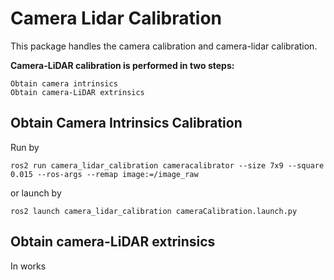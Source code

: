 # Camera Lidar Calibration

This package handles the camera calibration and camera-lidar calibration.

**Camera-LiDAR calibration is performed in two steps:**

    Obtain camera intrinsics
    Obtain camera-LiDAR extrinsics



## Obtain Camera Intrinsics Calibration

Run by

```
ros2 run camera_lidar_calibration cameracalibrator --size 7x9 --square 0.015 --ros-args --remap image:=/image_raw
```
or launch by

``` 
ros2 launch camera_lidar_calibration cameraCalibration.launch.py
```

## Obtain camera-LiDAR extrinsics 

In works
